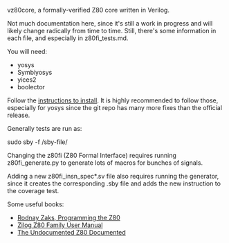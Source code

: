 vz80core, a formally-verified Z80 core written in Verilog.

Not much documentation here, since it's still a work in progress
and will likely change radically from time to time. Still, there's
some information in each file, and especially in z80fi_tests.md.

You will need:
* yosys
* Symbiyosys
* yices2
* boolector

Follow the [instructions to install](https://symbiyosys.readthedocs.io/en/latest/quickstart.html). It is highly recommended to follow those, especially for yosys since the git repo has many more fixes than the official release.

Generally tests are run as:

sudo sby -f /sby-file/

Changing the z80fi (Z80 Formal Interface) requires running
z80fi_generate.py to generate lots of macros for bunches of
signals.

Adding a new z80fi_insn_spec*.sv file also requires running the
generator, since it creates the corresponding .sby file and adds
the new instruction to the coverage test.

Some useful books:

* [Rodnay Zaks, Programming the Z80](https://archive.org/details/Programming_the_Z-80_2nd_Edition_1980_Rodnay_Zaks)
* [Zilog Z80 Family User Manual](https://archive.org/details/Zilog_Z80_Family_user_manual)
* [The Undocumented Z80 Documented](http://datasheets.chipdb.org/Zilog/Z80/z80-documented-0.90.pdf)
